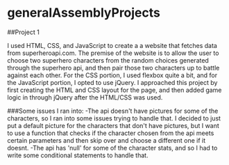 # generalAssemblyProjects

##Project 1

I used HTML, CSS, and JavaScript to create a a website that fetches data from superheroapi.com. The premise of the website is to allow the user to choose two superhero characters from the random choices generated through the superhero api, and then pair those two characters up to battle against each other.
For the CSS portion, I used flexbox quite a bit, and for the JavaScript portion, I opted to use jQuery. I approached this project by first creating the HTML and CSS layout for the page, and then added game logic in through jQuery after the HTML/CSS was used.

###Some issues I ran into: 
-The api doesn't have pictures for some of the characters, so I ran into some issues trying to handle that. I decided to just put a default picture for the characters that don't have pictures, but I want to use a function that checks if the character chosen from the api meets certain parameters and then skip over and choose a different one if it doesnt.
-The api has 'null' for some of the character stats, and so I had to write some conditional statements to handle that.

